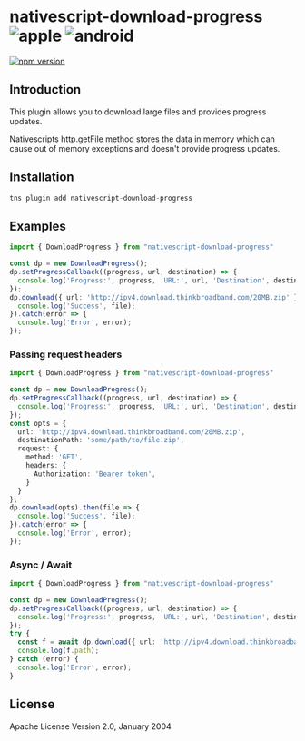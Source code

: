 # nativescript-download-progress ![apple](https://cdn3.iconfinder.com/data/icons/picons-social/57/16-apple-32.png) ![android](https://cdn4.iconfinder.com/data/icons/logos-3/228/android-32.png)

[![npm version](https://badge.fury.io/js/nativescript-download-progress.svg)](http://badge.fury.io/js/nativescript-download-progress)

## Introduction

This plugin allows you to download large files and provides progress updates.

Nativescripts http.getFile method stores the data in memory which can cause out of memory exceptions and doesn't provide progress updates.

## Installation


```javascript
tns plugin add nativescript-download-progress
```

## Examples

```typescript
import { DownloadProgress } from "nativescript-download-progress"

const dp = new DownloadProgress();
dp.setProgressCallback((progress, url, destination) => {
  console.log('Progress:', progress, 'URL:', url, 'Destination', destination);
});
dp.download({ url: 'http://ipv4.download.thinkbroadband.com/20MB.zip' }).then(file => {
  console.log('Success', file);
}).catch(error => {
  console.log('Error', error);
});
```

### Passing request headers

```typescript
import { DownloadProgress } from "nativescript-download-progress"

const dp = new DownloadProgress();
dp.setProgressCallback((progress, url, destination) => {
  console.log('Progress:', progress, 'URL:', url, 'Destination', destination);
});
const opts = {
  url: 'http://ipv4.download.thinkbroadband.com/20MB.zip',
  destinationPath: 'some/path/to/file.zip',
  request: {
    method: 'GET',
    headers: {
      Authorization: 'Bearer token',
    }
  }
};
dp.download(opts).then(file => {
  console.log('Success', file);
}).catch(error => {
  console.log('Error', error);
});
```

### Async / Await

```typescript
import { DownloadProgress } from "nativescript-download-progress"

const dp = new DownloadProgress();
dp.setProgressCallback((progress, url, destination) => {
  console.log('Progress:', progress, 'URL:', url, 'Destination', destination);
});
try {
  const f = await dp.download({ url: 'http://ipv4.download.thinkbroadband.com/20MB.zip' });
  console.log(f.path);
} catch (error) {
  console.log('Error', error);
}
```

## License

Apache License Version 2.0, January 2004
